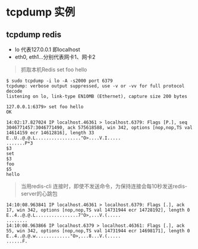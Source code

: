 # tcpdump 实例


## tcpdump redis

* lo 代表127.0.0.1 即localhost
* eth0, eth1...分别代表网卡1、网卡2

> 抓取本机Redis set foo hello

```
$ sudo tcpdump -i lo -A -s2000 port 6379
tcpdump: verbose output suppressed, use -v or -vv for full protocol decode
listening on lo, link-type EN10MB (Ethernet), capture size 200 bytes
```
```
127.0.0.1:6379> set foo hello
OK
```
```
14:02:17.827024 IP localhost.46361 > localhost.6379: Flags [P.], seq 3046771457:3046771490, ack 575618588, win 342, options [nop,nop,TS val 14614159 ecr 14612816], length 33
E..U..@.@.L................."O>....V.I.....
.......P*3
$3
set
$3
foo
$5
hello
```
> 当用redis-cli 连接时，即使不发送命令，为保持连接会每10秒发送redis-server的心跳包

```
14:10:08.963841 IP localhost.46361 > localhost.6379: Flags [.], ack 17, win 342, options [nop,nop,TS val 14731944 ecr 14728192], length 0
E..4..@.@.L................7"O>,...V.(.....
........
14:10:08.963866 IP localhost.6379 > localhost.46361: Flags [.], ack 55, win 342, options [nop,nop,TS val 14731944 ecr 14698171], length 0
E..4..@.@.w............."O>,...8...V.(.....
......F.

```
